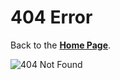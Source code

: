 # 404 Error

Back to the **[Home Page](https://feytus.github.io)**.

![404 Not Found](https://i.imgur.com/ME4Ef.jpeg)
